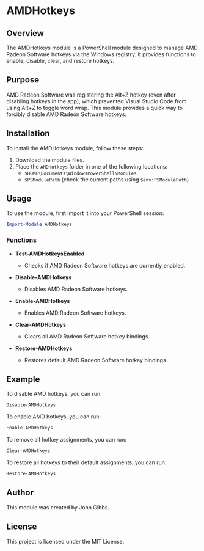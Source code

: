 # AMDHotkeys

## Overview

The AMDHotkeys module is a PowerShell module designed to manage AMD Radeon Software hotkeys via the Windows registry. It provides functions to enable, disable, clear, and restore hotkeys.

## Purpose

AMD Radeon Software was registering the Alt+Z hotkey (even after disabling hotkeys in the app), which prevented Visual Studio Code from using Alt+Z to toggle word wrap. This module provides a quick way to forcibly disable AMD Radeon Software hotkeys.

## Installation

To install the AMDHotkeys module, follow these steps:

1. Download the module files.
2. Place the `AMDHotkeys` folder in one of the following locations:
   - `$HOME\Documents\WindowsPowerShell\Modules`
   - `$PSModulePath` (check the current paths using `$env:PSModulePath`)

## Usage

To use the module, first import it into your PowerShell session:

```powershell
Import-Module AMDHotkeys
```

### Functions

- **Test-AMDHotkeysEnabled**
  - Checks if AMD Radeon Software hotkeys are currently enabled.

- **Disable-AMDHotkeys**
  - Disables AMD Radeon Software hotkeys.

- **Enable-AMDHotkeys**
  - Enables AMD Radeon Software hotkeys.

- **Clear-AMDHotkeys**
  - Clears all AMD Radeon Software hotkey bindings.

- **Restore-AMDHotkeys**
  - Restores default AMD Radeon Software hotkey bindings.

## Example

To disable AMD hotkeys, you can run:

```powershell
Disable-AMDHotkeys
```

To enable AMD hotkeys, you can run:

```powershell
Enable-AMDHotkeys
```

To remove all hotkey assignments, you can run:

```powershell
Clear-AMDHotkeys
```

To restore all hotkeys to their default assignments, you can run:

```powershell
Restore-AMDHotkeys
```

## Author

This module was created by John Gibbs.

## License

This project is licensed under the MIT License.

